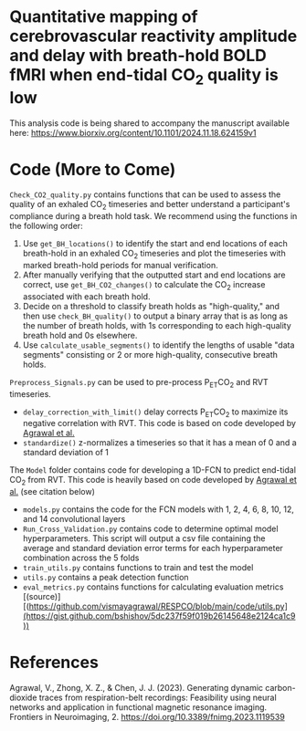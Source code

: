 # Quantitative mapping of cerebrovascular reactivity amplitude and delay with breath-hold BOLD fMRI when end-tidal CO<sub>2</sub> quality is low
This analysis code is being shared to accompany the manuscript available here: https://www.biorxiv.org/content/10.1101/2024.11.18.624159v1

# Code (More to Come)

`Check_CO2_quality.py` contains functions that can be used to assess the quality of an exhaled CO<sub>2</sub> timeseries and better understand a participant's compliance during a breath hold task. We recommend using the functions in the following order:

1. Use `get_BH_locations()` to identify the start and end locations of each breath-hold in an exhaled CO<sub>2</sub> timeseries and plot the timeseries with marked breath-hold periods for manual verification.
2. After manually verifying that the outputted start and end locations are correct, use `get_BH_CO2_changes()` to calculate the CO<sub>2</sub> increase associated with each breath hold. 
3. Decide on a threshold to classify breath holds as "high-quality," and then use `check_BH_quality()` to output a binary array that is as long as the number of breath holds, with 1s corresponding to each high-quality breath hold and 0s elsewhere.
4. Use `calculate_usable_segments()` to identify the lengths of usable "data segments" consisting or 2 or more high-quality, consecutive breath holds.

`Preprocess_Signals.py` can be used to pre-process P<sub>ET</sub>CO<sub>2</sub> and RVT timeseries. 
* `delay_correction_with_limit()` delay corrects P<sub>ET</sub>CO<sub>2</sub> to maximize its negative correlation with RVT. This code is based on code developed by [Agrawal et al.](https://github.com/vismayagrawal/RESPCO/blob/main/code/utils.py)
* `standardize()` z-normalizes a timeseries so that it has a mean of 0 and a standard deviation of 1

The `Model` folder contains code for developing a 1D-FCN to predict end-tidal CO<sub>2</sub> from RVT. This code is heavily based on code developed by [Agrawal et al.](https://github.com/vismayagrawal/RESPCO) (see citation below)
* `models.py` contains the code for the FCN models with 1, 2, 4, 6, 8, 10, 12, and 14 convolutional layers
* `Run_Cross_Validation.py` contains code to determine optimal model hyperparameters. This script will output a csv file containing the average and standard deviation error terms for each hyperparameter combination across the 5 folds
* `train_utils.py` contains functions to train and test the model
* `utils.py` contains a peak detection function
* `eval_metrics.py` contains functions for calculating evaluation metrics [(source)][(https://github.com/vismayagrawal/RESPCO/blob/main/code/utils.py](https://gist.github.com/bshishov/5dc237f59f019b26145648e2124ca1c9))
# References
Agrawal, V., Zhong, X. Z., & Chen, J. J. (2023). Generating dynamic carbon-dioxide traces from respiration-belt recordings: Feasibility using neural networks and application in functional magnetic resonance imaging. Frontiers in Neuroimaging, 2. https://doi.org/10.3389/fnimg.2023.1119539
